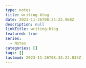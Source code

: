 ```yaml
---
type: notes
title: writing-blog
date: 2023-11-26T08:34:22.968Z
description: null
linkTitle: writing-blog
featured: true
series:
  - Notes
categories: []
tags: []
lastmod: 2023-11-26T08:34:24.035Z
---
```

